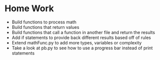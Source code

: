# Home Work

- Build functions to process math
- Build functions that return values
- Build functions that call a function in another file and return the results
- Add if statements to provide back different results based off of rules
- Extend mathFunc.py to add more types, variables or complexity
- Take a look at pb.py to see how to use a progress bar instead of print statements